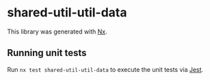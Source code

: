 # shared-util-util-data

This library was generated with [Nx](https://nx.dev).

## Running unit tests

Run `nx test shared-util-util-data` to execute the unit tests via [Jest](https://jestjs.io).
